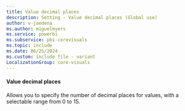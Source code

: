 ```yaml
---
title: Value decimal places
description: Setting - Value decimal places (Global use)
author: v-jaedena
ms.author: miguelmyers
ms.service: powerbi
ms.subservice: pbi-corevisuals
ms.topic: include
ms.date: 06/25/2024
ms.custom: include file - variant
LocalizationGroup: core-visuals
---
```

#### Value decimal places

Allows you to specify the number of decimal places for values, with a selectable range from 0 to 15.
